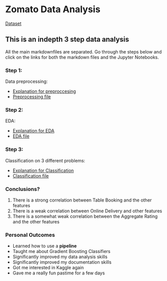 # Zomato Data Analysis

[Dataset](https://www.kaggle.com/shrutimehta/zomato-restaurants-data)

## This is an indepth 3 step data analysis

All the main markdownfiles are separated. Go through the steps below and click on the links for both the markdown files and the Jupyter Notebooks.

### Step 1: 
Data preprocessing:
* [Explanation for preproccesing](https://github.com/PranavEranki/Zomato-Data-Analysis/blob/master/PreprocessingData.MD)
* [Preprocessing file](https://github.com/PranavEranki/Zomato-Data-Analysis/blob/master/PreprocessingData.py.ipynb)

### Step 2:
EDA:
* [Explanation for EDA](https://github.com/PranavEranki/Zomato-Data-Analysis/blob/master/PerformingEDA.MD)
* [EDA file](https://github.com/PranavEranki/Zomato-Data-Analysis/blob/master/PerformingEDA.ipynb)

### Step 3:
Classification on 3 different problems:
* [Explanation for Classification](https://github.com/PranavEranki/Zomato-Data-Analysis/blob/master/Classifier.MD)
* [Classification file](https://github.com/PranavEranki/Zomato-Data-Analysis/blob/master/Classifier.ipynb)


### Conclusions?
1. There is a strong correlation between Table Booking and the other features
2. There is a weak correlation between Online Delivery and other features
3. There is a somewhat weak correlation between the Aggregate Rating and the other features

### Personal Outcomes
* Learned how to use a __pipeline__
* Taught me about Gradient Boosting Classifiers
* Significantly improved my data analysis skills
* Significantly improved my documentation skills
* Got me interested in Kaggle again
* Gave me a really fun pastime for a few days
